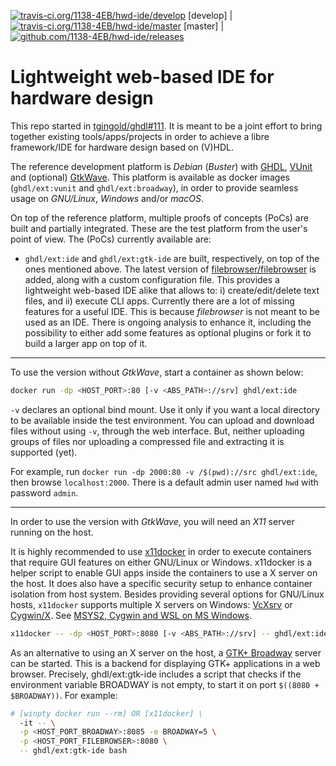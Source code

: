 [![travis-ci.org/1138-4EB/hwd-ide/develop](https://img.shields.io/travis/1138-4EB/hwd-ide/develop.svg?style=flat-square)](https://travis-ci.org/1138-4EB/hwd-ide/develop) [develop] | [![travis-ci.org/1138-4EB/hwd-ide/master](https://img.shields.io/travis/1138-4EB/hwd-ide/master.svg?style=flat-square)](https://travis-ci.org/1138-4EB/hwd-ide/master) [master] | [![github.com/1138-4EB/hwd-ide/releases](https://img.shields.io/github/commits-since/1138--4EB/hwd-ide/latest.svg?style=flat-square)](https://github.com/1138-4EB/hwd-ide/releases)

# Lightweight web-based IDE for hardware design

This repo started in [tgingold/ghdl#111](https://github.com/tgingold/ghdl/issues/111). It is meant to be a joint effort to bring together existing tools/apps/projects in order to achieve a libre framework/IDE for hardware design based on (V)HDL.

The reference development platform is *Debian* (*Buster*) with [GHDL](https://github.com/ghdl/ghdl), [VUnit](https://github.com/VUnit/vunit) and (optional) [GtkWave](http://gtkwave.sourceforge.net/). This platform is available as docker images (`ghdl/ext:vunit` and `ghdl/ext:broadway`), in order to provide seamless usage on *GNU/Linux*, *Windows* and/or *macOS*.

On top of the reference platform, multiple proofs of concepts (PoCs) are built and partially integrated. These are the test platform from the user's point of view. The (PoCs) currently available are:


- `ghdl/ext:ide` and `ghdl/ext:gtk-ide` are built, respectively, on top of the ones mentioned above. The latest version of [filebrowser/filebrowser](https://github.com/filebrowser/filebrowser) is added, along with a custom configuration file. This provides a lightweight web-based IDE alike that allows to: i) create/edit/delete text files, and ii) execute CLI apps. Currently there are a lot of missing features for a useful IDE. This is because *filebrowser* is not meant to be used as an IDE. There is ongoing analysis to enhance it, including the possibility to either add some features as optional plugins or fork it to build a larger app on top of it.

---

To use the version without *GtkWave*, start a container as shown below:

``` bash
docker run -dp <HOST_PORT>:80 [-v <ABS_PATH>://srv] ghdl/ext:ide
```

`-v` declares an optional bind mount. Use it only if you want a local directory to be available inside the test environment. You can upload and download files without using `-v`, through the web interface. But, neither uploading groups of files nor uploading a compressed file and extracting it is supported (yet).

For example, run `docker run -dp 2000:80 -v /$(pwd)://src ghdl/ext:ide`, then browse `localhost:2000`. There is a default admin user named `hwd` with password `admin`.

---

In order to use the version with *GtkWave*, you will need an *X11* server running on the host.

It is highly recommended to use [x11docker](https://github.com/mviereck/x11docker) in order to execute containers that require GUI features on either GNU/Linux or Windows. x11docker is a helper script to enable GUI apps inside the containers to use a X server on the host. It does also have a specific security setup to enhance container isolation from host system. Besides providing several options for GNU/Linux hosts, `x11docker` supports multiple X servers on Windows: [VcXsrv](https://sourceforge.net/projects/vcxsrv/) or [Cygwin/X](https://x.cygwin.com/). See [MSYS2, Cygwin and WSL on MS Windows](https://github.com/mviereck/x11docker#msys2-cygwin-and-wsl-on-ms-windows).

``` bash
x11docker -- -dp <HOST_PORT>:8080 [-v <ABS_PATH>://srv] -- ghdl/ext:ide
```

As an alternative to using an X server on the host, a [GTK+ Broadway](https://developer.gnome.org/gtk3/stable/gtk-broadway.html) server can be started. This is a backend for displaying GTK+ applications in a web browser. Precisely, ghdl/ext:gtk-ide includes a script that checks if the environment variable BROADWAY is not empty, to start it on port `$((8080 + $BROADWAY))`. For example:

``` bash
# [winpty docker run --rm] OR [x11docker] \
  -it -- \
  -p <HOST_PORT_BROADWAY>:8085 -e BROADWAY=5 \
  -p <HOST_PORT_FILEBROWSER>:8080 \
  -- ghdl/ext:gtk-ide bash
```
